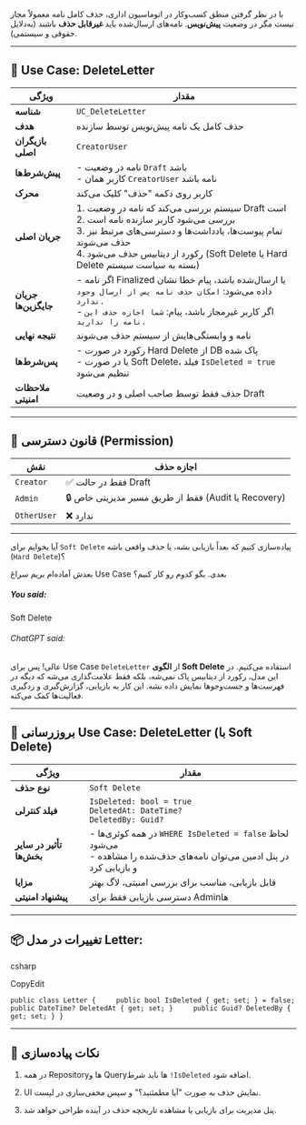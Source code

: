 با در نظر گرفتن منطق کسب‌وکار در اتوماسیون اداری، حذف کامل نامه معمولاً مجاز نیست مگر در وضعیت **پیش‌نویس**. نامه‌های ارسال‌شده باید **غیرقابل حذف** باشند (به‌دلایل حقوقی و سیستمی).

---

## 🧾 Use Case: DeleteLetter

|ویژگی|مقدار|
|---|---|
|**شناسه**|`UC_DeleteLetter`|
|**هدف**|حذف کامل یک نامه پیش‌نویس توسط سازنده|
|**بازیگران اصلی**|`CreatorUser`|
|**پیش‌شرط‌ها**|- نامه در وضعیت `Draft` باشد  <br>- کاربر همان `CreatorUser` نامه باشد|
|**محرک**|کاربر روی دکمه "حذف" کلیک می‌کند|
|**جریان اصلی**|1. سیستم بررسی می‌کند که نامه در وضعیت Draft است  <br>2. بررسی می‌شود کاربر سازنده نامه است  <br>3. تمام پیوست‌ها، یادداشت‌ها و دسترسی‌های مرتبط نیز حذف می‌شوند  <br>4. رکورد از دیتابیس حذف می‌شود (Soft Delete یا Hard Delete بسته به سیاست سیستم)|
|**جریان جایگزین‌ها**|- اگر نامه Finalized یا ارسال‌شده باشد، پیام خطا نشان داده می‌شود: `امکان حذف نامه پس از ارسال وجود ندارد.`  <br>- اگر کاربر غیرمجاز باشد، پیام: `شما اجازه حذف این نامه را ندارید.`|
|**نتیجه نهایی**|نامه و وابستگی‌هایش از سیستم حذف می‌شوند|
|**پس‌شرط‌ها**|- رکورد در صورت Hard Delete از DB پاک شده  <br>- یا در صورت Soft Delete، فیلد `IsDeleted = true` تنظیم می‌شود|
|**ملاحظات امنیتی**|حذف فقط توسط صاحب اصلی و در وضعیت Draft|

---

## 🔐 قانون دسترسی (Permission)

|نقش|اجازه حذف|
|---|---|
|`Creator`|✅ فقط در حالت Draft|
|`Admin`|🔒 فقط از طریق مسیر مدیریتی خاص (Audit یا Recovery)|
|`OtherUser`|❌ ندارد|

---

آیا بخوایم برای `Soft Delete` پیاده‌سازی کنیم که بعداً بازیابی بشه، یا حذف واقعی باشه (`Hard Delete`)؟

بعدش آماده‌ام بریم سراغ Use Case بعدی. بگو کدوم رو کار کنیم؟

##### You said:

Soft Delete

###### ChatGPT said:

عالی! پس برای Use Case ‌`DeleteLetter` از **الگوی Soft Delete** استفاده می‌کنیم. در این مدل، رکورد از دیتابیس پاک نمی‌شه، بلکه فقط علامت‌گذاری می‌شه که دیگه در فهرست‌ها و جست‌وجوها نمایش داده نشه. این کار به بازیابی، گزارش‌گیری و ردگیری فعالیت‌ها کمک می‌کنه.

---

## 🔁 بروزرسانی Use Case: DeleteLetter (با Soft Delete)

|ویژگی|مقدار|
|---|---|
|**نوع حذف**|`Soft Delete`|
|**فیلد کنترلی**|`IsDeleted: bool = true`  <br>`DeletedAt: DateTime?`  <br>`DeletedBy: Guid?`|
|**تأثیر در سایر بخش‌ها**|- در همه کوئری‌ها `WHERE IsDeleted = false` لحاظ می‌شود  <br>- در پنل ادمین می‌توان نامه‌های حذف‌شده را مشاهده و بازیابی کرد|
|**مزایا**|قابل بازیابی، مناسب برای بررسی امنیتی، لاگ بهتر|
|**پیشنهاد امنیتی**|دسترسی بازیابی فقط برای Adminها|

---

## 📦 تغییرات در مدل Letter:

csharp

CopyEdit

`public class Letter {     public bool IsDeleted { get; set; } = false;     public DateTime? DeletedAt { get; set; }     public Guid? DeletedBy { get; set; } }`

---

## 📌 نکات پیاده‌سازی

1. در همه Repositoryها و Queryها باید شرط `!IsDeleted` اضافه شود.
    
2. UI نمایش حذف به صورت "آیا مطمئنید؟" و سپس مخفی‌سازی در لیست.
    
3. پنل مدیریت برای بازیابی یا مشاهده تاریخچه حذف در آینده طراحی خواهد شد.